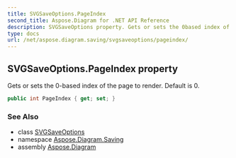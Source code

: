```yaml
---
title: SVGSaveOptions.PageIndex
second_title: Aspose.Diagram for .NET API Reference
description: SVGSaveOptions property. Gets or sets the 0based index of the page to render. Default is 0
type: docs
url: /net/aspose.diagram.saving/svgsaveoptions/pageindex/
---
```

## SVGSaveOptions.PageIndex property

Gets or sets the 0-based index of the page to render. Default is 0.

```csharp
public int PageIndex { get; set; }
```

### See Also

* class [SVGSaveOptions](../)
* namespace [Aspose.Diagram.Saving](../../svgsaveoptions/)
* assembly [Aspose.Diagram](../../../)


